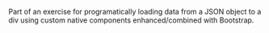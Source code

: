 Part of an exercise for programatically loading data from a JSON object to a div using custom native components enhanced/combined with Bootstrap.
